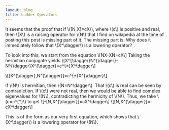 ```yaml
---
layout: blog
title: Ladder Operators
---
```

It seems that the proof that if \\([N,X]=cX\\), where \\(c\\) is positive and real, then \\(X\\) is a raising operator for \\(N\\) that I find on wikipedia at the time of posting this post is missing part of it. The missing part is: Why does it immediately follow that \\(X^\dagger\\) is a lowering operator?

To look into this, we start from the equation
\\[NX-XN=cX\\]
Taking the hermitian conjugate yields
\\[X^{\dagger}N^{\dagger}-N^{\dagger}X^{\dagger}=c^{*}X^\dagger\\]

\\[[X^{\dagger},N^{\dagger}]=c^{*}X^{\dagger}\\]

If \\(N\\) is hermitian, then \\(N=N^\dagger\\). That \\(c\\) is real can be seen by contradiction. If \\(c\\) were not real, then we would be able to find complex eigenvalues for \\(N\\), contradicting the hermicity of \\(N\\). Thus, we take \\(c=c^{*}\\) to get
\\[-[N,X^{\dagger}]=cX^\dagger\\]
\\[[N,X^{\dagger}]=-cX^\dagger\\]

This is of the form as our very first equation, which shows that \\(X^\dagger\\) is a lowering operator for \\(N\\).	
